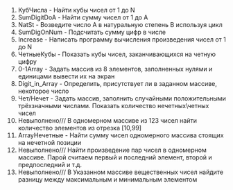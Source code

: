 1. КубЧисла - Найти кубы чисел от 1 до N
2. SumDigitDoA - Найти сумму чисел от 1 до А
3. NatSt - Возведите число А в натуральную степень B используя цикл
4. SumDigOnNum - Подсчитать сумму цифр в числе
5. Increase - Написать программу вычисления произведения чисел от 1 до N
6. ЧетныеКубы - Показать кубы чисел, заканчивающихся на четную цифру
7. 0-1Array - Задать массив из 8 элементов, заполненных нулями и единицами вывести их на экран
8. Digit_in_Array - Определить, присутствует ли в заданном массиве, некоторое число
9. Чет/Нечет - Задать массив, заполнить случайными положительными трёхзначными числами. Показать количество нечетных\четных чисел
10. Невыполнено///  В одномерном массиве из 123 чисел найти количество элементов из отрезка [10,99]
11. ArrayНечетные - Найти сумму чисел одномерного массива стоящих на нечетной позиции
12. Невыполнено///  Найти произведение пар чисел в одномерном массиве. Парой считаем первый и последний элемент, второй и предпоследний и т.д.
13. Невыполнено///  В Указанном массиве вещественных чисел найдите разницу между максимальным и минимальным элементом
